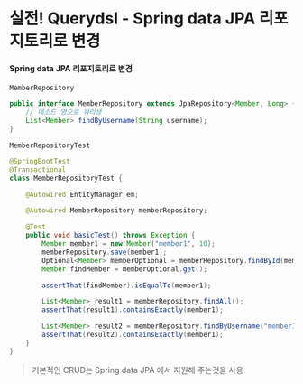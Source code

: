 # 실전! Querydsl - Spring data JPA 리포지토리로 변경

#### Spring data JPA 리포지토리로 변경

`MemberRepository`
```java
public interface MemberRepository extends JpaRepository<Member, Long> {
    // 메소드 명으로 쿼리생
    List<Member> findByUsername(String username);
}
```

`MemberRepositoryTest`
```java
@SpringBootTest
@Transactional
class MemberRepositoryTest {

    @Autowired EntityManager em;

    @Autowired MemberRepository memberRepository;

    @Test
    public void basicTest() throws Exception {
        Member member1 = new Member("member1", 10);
        memberRepository.save(member1);
        Optional<Member> memberOptional = memberRepository.findById(member1.getId());
        Member findMember = memberOptional.get();

        assertThat(findMember).isEqualTo(member1);

        List<Member> result1 = memberRepository.findAll();
        assertThat(result1).containsExactly(member1);

        List<Member> result2 = memberRepository.findByUsername("member1");
        assertThat(result2).containsExactly(member1);
    }
}
```

> 기본적인 CRUD는 Spring data JPA 에서 지원해 주는것을 사용

